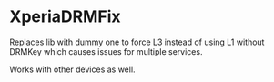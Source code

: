 # XperiaDRMFix

Replaces lib with dummy one to force L3 instead of using L1 without DRMKey which causes issues for multiple services. 

Works with other devices as well.
